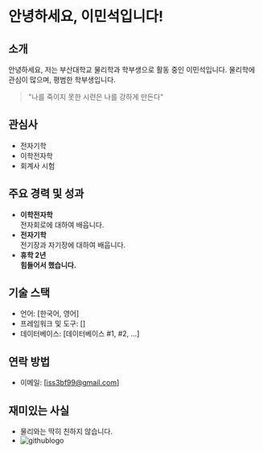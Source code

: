 # 안녕하세요, 이민석입니다!

## 소개

안녕하세요, 저는 부산대학교 물리학과 학부생으로 활동 중인 이민석입니다. 물리학에 관심이 많으며, 평범한 학부생입니다.
> "나를 죽이지 못한 시련은 나를 강하게 만든다"
## 관심사
- 전자기학
- 이학전자학
- 회계사 시험

## 주요 경력 및 성과
- **이학전자학**\
전자회로에 대하여 배웁니다.
- **전자기학**\
전기장과 자기장에 대하여 배웁니다.
- **휴학 2년**\
**힘들어서 했습니다.**

## 기술 스택
- 언어: [한국어, 영어]
- 프레임워크 및 도구: []
- 데이터베이스: [데이터베이스 #1, #2, ...]

## 연락 방법
- 이메일: [iss3bf99@gmail.com]

## 재미있는 사실
- 물리와는 딱히 친하지 않습니다.
- ![githublogo](https://camo.githubusercontent.com/a93705a3a8a4d9a23b0239883676d1c1cf02607b702262d0ebfc74e63f3d2b16/687474703a2f2f6366696c6532342e75662e746973746f72792e636f6d2f696d6167652f32343434383733423537453235373832314641324145)
